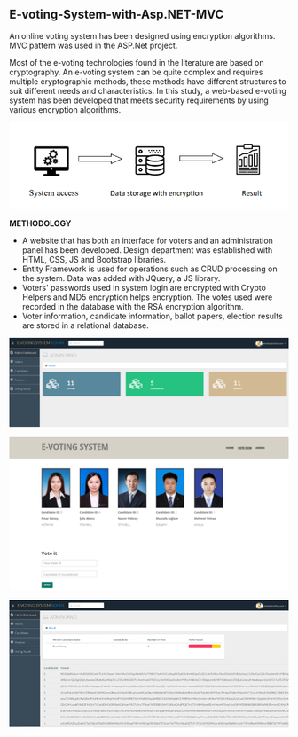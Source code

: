 ## E-voting-System-with-Asp.NET-MVC
An online voting system has been designed using encryption algorithms. MVC pattern was used in the ASP.Net project.

Most of the e-voting technologies found in the literature are based on cryptography. An e-voting system can be quite complex and requires multiple cryptographic methods,
these methods have different structures to suit different needs and characteristics. In this study, a web-based e-voting system has been developed that meets security requirements
by using various encryption algorithms.

![System](images/System.png)


**METHODOLOGY**

- A website that has both an interface for voters and an administration panel has been developed. Design department was established with HTML, CSS, JS and Bootstrap libraries.
- Entity Framework is used for operations such as CRUD processing on the system. Data was added with JQuery, a JS library.
- Voters' passwords used in system login are encrypted with Crypto Helpers and MD5 encryption helps encryption. The votes used were recorded in the database with the RSA encryption algorithm.
- Voter information, candidate information, ballot papers, election results are stored in a relational database.


![Admin](images/Admin.png)

![VoteScreen](images/VoteScreen.png)

![Results](images/Results.png)
